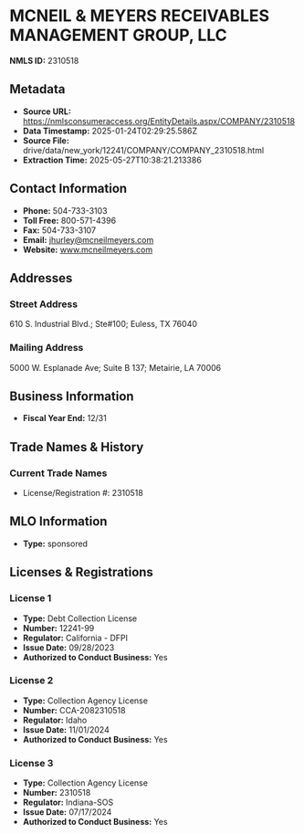 # MCNEIL & MEYERS RECEIVABLES MANAGEMENT GROUP, LLC

**NMLS ID:** 2310518

## Metadata
- **Source URL:** https://nmlsconsumeraccess.org/EntityDetails.aspx/COMPANY/2310518
- **Data Timestamp:** 2025-01-24T02:29:25.586Z
- **Source File:** drive/data/new_york/12241/COMPANY/COMPANY_2310518.html
- **Extraction Time:** 2025-05-27T10:38:21.213386

## Contact Information
- **Phone:** 504-733-3103
- **Toll Free:** 800-571-4396
- **Fax:** 504-733-3107
- **Email:** jhurley@mcneilmeyers.com
- **Website:** www.mcneilmeyers.com

## Addresses
### Street Address
610 S. Industrial Blvd.; Ste#100; Euless, TX 76040

### Mailing Address
5000 W. Esplanade Ave; Suite B 137; Metairie, LA 70006

## Business Information
- **Fiscal Year End:** 12/31

## Trade Names & History
### Current Trade Names
- License/Registration #: 2310518

## MLO Information
- **Type:** sponsored

## Licenses & Registrations

### License 1
- **Type:** Debt Collection License
- **Number:** 12241-99
- **Regulator:** California - DFPI
- **Issue Date:** 09/28/2023
- **Authorized to Conduct Business:** Yes

### License 2
- **Type:** Collection Agency License
- **Number:** CCA-2082310518
- **Regulator:** Idaho
- **Issue Date:** 11/01/2024
- **Authorized to Conduct Business:** Yes

### License 3
- **Type:** Collection Agency License
- **Number:** 2310518
- **Regulator:** Indiana-SOS
- **Issue Date:** 07/17/2024
- **Authorized to Conduct Business:** Yes

